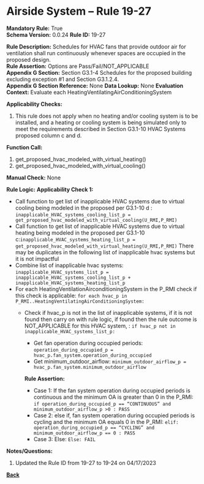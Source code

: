 # Airside System – Rule 19-27  
**Mandatory Rule:** True  
**Schema Version:** 0.0.24
**Rule ID:** 19-27  
 
**Rule Description:** Schedules for HVAC fans that provide outdoor air for ventilation shall run continuously whenever spaces are occupied in the proposed design.  
**Rule Assertion:** Options are Pass/Fail/NOT_APPLICABLE                                            
**Appendix G Section:**  Section G3.1-4 Schedules for the proposed building excluding exception #1 and Section G3.1.2.4.   
**Appendix G Section Reference:**  None
**Data Lookup:** None 
**Evaluation Context:** Evaluate each HeatingVentilatingAirConditioningSystem  

**Applicability Checks:** 

1. This rule does not apply when no heating and/or cooling system is to be installed, and a heating or cooling system is being simulated only to meet the requirements described in Section G3.1-10 HVAC Systems proposed column c and d.
 
**Function Call:** 

1. get_proposed_hvac_modeled_with_virtual_heating()
2. get_proposed_hvac_modeled_with_virtual_cooling()

**Manual Check:** None  

**Rule Logic:**
**Applicability Check 1:** 
- Call function to get list of inapplicable HVAC systems due to virtual cooling being modeled in the proposed per G3.1-10 d : `inapplicable_HVAC_systems_cooling_list_p = get_proposed_hvac_modeled_with_virtual_cooling(U_RMI,P_RMI)`
- Call function to get list of inapplicable HVAC systems due to virtual heating being modeled in the proposed per G3.1-10 c:`inapplicable_HVAC_systems_heating_list_p = get_proposed_hvac_modeled_with_virtual_heating(U_RMI,P_RMI)`
There may be duplicates in the following list of inapplicable hvac systems but it is not impactful
- Combine list of inapplicable hvac systems: `inapplicable_HVAC_systems_list_p = inapplicable_HVAC_systems_cooling_list_p + inapplicable_HVAC_systems_heating_list_p`
- For each HeatingVentilationAirconditioningSystem in the P_RMI check if this check is applicable: `for each hvac_p in P_RMI..HeatingVentilatingAirConditioningSystem:`
    - Check if hvac_p is not in the list of inapplicable systems, if it is not found then carry on with rule logic, if found then the rule outcome is NOT_APPLICABLE for this HVAC system, : `if hvac_p not in inapplicable_HVAC_systems_list_p:`   
        - Get fan operation during occupied periods: `operation_during_occupied_p = hvac_p.fan_system.operation_during_occupied`  
        - Get minimum_outdoor_airflow: `minimum_outdoor_airflow_p = hvac_p.fan_system.minimum_outdoor_airflow`  

        **Rule Assertion:**
        - Case 1: If the fan system operation during occupied periods is continuous and the minimum OA is greater than 0 in the P_RMI: `if operation_during_occupied_p == “CONTINUOUS” and minimum_outdoor_airflow_p >0 : PASS`  
        - Case 2: else if, fan system operation during occupied periods is cycling and the minimum OA equals 0 in the P_RMI: `elif: operation_during_occupied_p == “CYCLING” and minimum_outdoor_airflow_p == 0 : PASS`  
        - Case 3: Else: `Else: FAIL`  

**Notes/Questions:**
1. Updated the Rule ID from 19-27 to 19-24 on 04/17/2023

**[Back](../_toc.md)**
